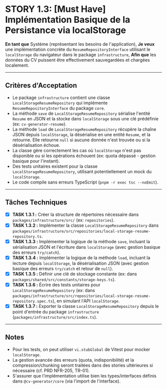# STORY 1.3: [Must Have] Implémentation Basique de la Persistance via localStorage

**En tant que** Système (représentant les besoins de l'application),
**Je veux** une implémentation concrète du `ResumeRepositoryInterface` utilisant le `localStorage` du navigateur dans le package `infrastructure`,
**Afin que** les données du CV puissent être effectivement sauvegardées et chargées localement.

---

## Critères d'Acceptation

-   Le package `infrastructure` contient une classe `LocalStorageResumeRepository` qui implémente `ResumeRepositoryInterface` du package `core`.
-   La méthode `save` de `LocalStorageResumeRepository` sérialise l'entité `Resume` en JSON et la stocke dans `localStorage` sous une clé prédéfinie (ex: `cv-generator-resume`).
-   La méthode `load` de `LocalStorageResumeRepository` récupère la chaîne JSON depuis `localStorage`, la désérialise en une entité `Resume`, et la retourne. Elle retourne `null` si aucune donnée n'est trouvée ou si la désérialisation échoue.
-   La classe gère correctement les cas où `localStorage` n'est pas disponible ou si les opérations échouent (ex: quota dépassé - gestion basique pour l'instant).
-   Des tests unitaires existent pour la classe `LocalStorageResumeRepository`, utilisant potentiellement un mock du `localStorage`.
-   Le code compile sans erreurs TypeScript (`pnpm -r exec tsc --noEmit`).

---

## Tâches Techniques

-   [X] **TASK 1.3.1 :** Créer la structure de répertoires nécessaire dans `packages/infrastructure/src/` (ex: `repositories`).
-   [X] **TASK 1.3.2 :** Implémenter la classe `LocalStorageResumeRepository` dans `packages/infrastructure/src/repositories/local-storage-resume-repository.ts`.
-   [X] **TASK 1.3.3 :** Implémenter la logique de la méthode `save`, incluant la sérialisation JSON et l'écriture dans `localStorage` (avec gestion basique des erreurs `try/catch`).
-   [X] **TASK 1.3.4 :** Implémenter la logique de la méthode `load`, incluant la lecture depuis `localStorage`, la désérialisation JSON (avec gestion basique des erreurs `try/catch` et retour de `null`).
-   [X] **TASK 1.3.5 :** Définir une clé de stockage constante (ex: dans `packages/shared/src/constants/storage-keys.ts`).
-   [X] **TASK 1.3.6 :** Écrire des tests unitaires pour `LocalStorageResumeRepository` (ex: dans `packages/infrastructure/src/repositories/local-storage-resume-repository.spec.ts`), en simulant l'API `localStorage`.
-   [X] **TASK 1.3.7 :** Exporter la classe `LocalStorageResumeRepository` depuis le point d'entrée du package `infrastructure` (`packages/infrastructure/src/index.ts`).

---

## Notes

-   Pour les tests, on peut utiliser `vi.stubGlobal` de Vitest pour mocker `localStorage`.
-   La gestion avancée des erreurs (quota, indisponibilité) et la compression/chunking seront traitées dans des stories ultérieures si nécessaire (cf. PRD NFR-205, TR-01).
-   S'assurer que l'implémentation utilise bien les types/interfaces définis dans `@cv-generator/core` (via l'import de l'interface).
